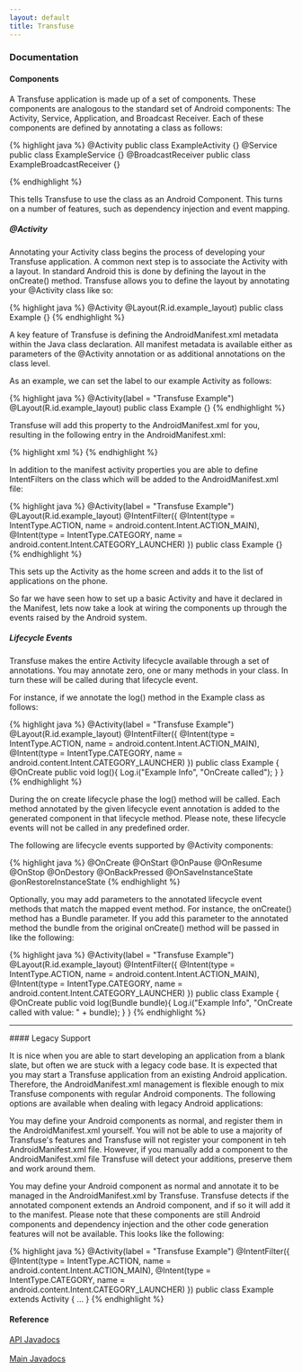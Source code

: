 ```yaml
---
layout: default
title: Transfuse
---
```


### Documentation

#### Components

A Transfuse application is made up of a set of components.  These components are analogous to the standard set of Android components:  The Activity, Service, Application, and Broadcast Receiver.  Each of these components are defined by annotating a class as follows:

{% highlight java %}
@Activity
public class ExampleActivity {}
@Service
public class ExampleService {}
@BroadcastReceiver
public class ExampleBroadcastReceiver {}

{% endhighlight %} 

This tells Transfuse to use the class as an Android Component.  This turns on a number of features, such as dependency injection and event mapping.

##### @Activity

Annotating your Activity class begins the process of developing your Transfuse application.  A common next step is to associate the Activity with a layout.  In standard Android this is done by defining the layout in the onCreate() method.  Transfuse allows you to define the layout by annotating your @Activity class like so:

{% highlight java %}
@Activity
@Layout(R.id.example_layout)
public class Example {}
{% endhighlight %}

A key feature of Transfuse is defining the AndroidManifest.xml metadata within the Java class declaration.  All manifest metadata is available either as parameters of the @Activity annotation or as additional annotations on the class level.

As an example, we can set the label to our example Activity as follows:

{% highlight java %}
@Activity(label = "Transfuse Example")
@Layout(R.id.example_layout)
public class Example {}
{% endhighlight %}

Transfuse will add this property to the AndroidManifest.xml for you, resulting in the following entry in the AndroidManifest.xml:

{% highlight xml %}
<activity t:tag="+,l,n" android:label="Transfuse Example" android:name=".ExampleActivity">
</activity>
{% endhighlight %}

In addition to the manifest activity properties you are able to define IntentFilters on the class which will be added to the AndroidManifest.xml file:

{% highlight java %}
@Activity(label = "Transfuse Example")
@Layout(R.id.example_layout)
@IntentFilter({
    @Intent(type = IntentType.ACTION, name = android.content.Intent.ACTION_MAIN),
    @Intent(type = IntentType.CATEGORY, name = android.content.Intent.CATEGORY_LAUNCHER)
})
public class Example {}
{% endhighlight %}

This sets up the Activity as the home screen and adds it to the list of applications on the phone.

So far we have seen how to set up a basic Activity and have it declared in the Manifest, lets now take a look at wiring the components up through the events raised by the Android system.

##### Lifecycle Events

Transfuse makes the entire Activity lifecycle available through a set of annotations.  You may annotate zero, one or many methods in your class.  In turn these will be called during that lifecycle event.

For instance, if we annotate the log() method in the Example class as follows:

{% highlight java %}
@Activity(label = "Transfuse Example")
@Layout(R.id.example_layout)
@IntentFilter({
    @Intent(type = IntentType.ACTION, name = android.content.Intent.ACTION_MAIN),
    @Intent(type = IntentType.CATEGORY, name = android.content.Intent.CATEGORY_LAUNCHER)
})
public class Example {
    @OnCreate
    public void log(){
        Log.i("Example Info", "OnCreate called");
    }
}
{% endhighlight %}

During the on create lifecycle phase the log() method will be called.  Each method annotated by the given lifecycle event annotation is added to the generated component in that lifecycle method.  Please note, these lifecycle events will not be called in any predefined order.

The following are lifecycle events supported by @Activity components:

{% highlight java %}
@OnCreate
@OnStart
@OnPause
@OnResume
@OnStop
@OnDestory
@OnBackPressed
@OnSaveInstanceState
@onRestoreInstanceState
{% endhighlight %}

Optionally, you may add parameters to the annotated lifecycle event methods that match the mapped event method.  For instance, the onCreate() method has a Bundle parameter.  If you add this parameter to the annotated method the bundle from the original onCreate() method will be passed in like the following:

{% highlight java %}
@Activity(label = "Transfuse Example")
@Layout(R.id.example_layout)
@IntentFilter({
    @Intent(type = IntentType.ACTION, name = android.content.Intent.ACTION_MAIN),
    @Intent(type = IntentType.CATEGORY, name = android.content.Intent.CATEGORY_LAUNCHER)
})
public class Example {
    @OnCreate
    public void log(Bundle bundle){
        Log.i("Example Info", "OnCreate called with value: " + bundle);
    }
}
{% endhighlight %}

<hr/>
#### Legacy Support

It is nice when you are able to start developing an application from a blank slate, but often we are stuck with a legacy code base.  It is expected that you may start a Transfuse application from an existing Android application.  Therefore, the AndroidManifest.xml management is flexible enough to mix Transfuse components with regular Android components.  The following options are available when dealing with legacy Android applications:

You may define your Android components as normal, and register them in the AndroidManifest.xml yourself.  You will not be able to use a majority of Transfuse's features and Transfuse will not register your component in teh AndroidManifest.xml file.  However, if you manually add a component to the AndroidManifest.xml file Transfuse will detect your additions, preserve them and work around them.

You may define your Android component as normal and annotate it to be managed in the AndroidManifest.xml by Transfuse.  Transfuse detects if the annotated component extends an Android component, and if so it will add it to the manifest.  Please note that these components are still Android components and dependency injection and the other code generation features will not be available.  This looks like the following:

{% highlight java %}
@Activity(label = "Transfuse Example")
@IntentFilter({
        @Intent(type = IntentType.ACTION, name = android.content.Intent.ACTION_MAIN),
        @Intent(type = IntentType.CATEGORY, name = android.content.Intent.CATEGORY_LAUNCHER)
})
public class Example extends Activity {
    ...
}
{% endhighlight %}


#### Reference
<a href="javadocs/api/index.html">API Javadocs</a>
<br/><br/>
<a href="javadocs/main/index.html">Main Javadocs</a>

